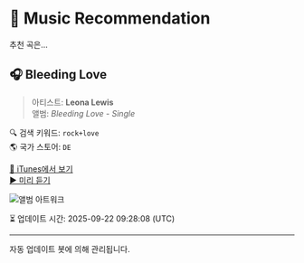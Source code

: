 
# 🎵 Music Recommendation

추천 곡은...

## 🎧 Bleeding Love  
> 아티스트: **Leona Lewis**  
> 앨범: _Bleeding Love - Single_  

🔍 검색 키워드: `rock+love`  
🌎 국가 스토어: `DE`

[🔗 iTunes에서 보기](https://music.apple.com/de/album/bleeding-love/265672700?i=265672706&uo=4)  
[▶️ 미리 듣기](https://audio-ssl.itunes.apple.com/itunes-assets/AudioPreview112/v4/b7/36/ad/b736adb8-97e2-6b96-fb65-6befaae90d5d/mzaf_860184710052997902.plus.aac.p.m4a)

![앨범 아트워크](https://is1-ssl.mzstatic.com/image/thumb/Features/ef/c3/0e/dj.ijdrxnvw.jpg/100x100bb.jpg)

⏳ 업데이트 시간: 2025-09-22 09:28:08 (UTC)

---
자동 업데이트 봇에 의해 관리됩니다.
